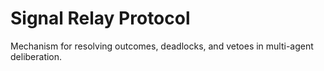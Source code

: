 # Signal Relay Protocol

Mechanism for resolving outcomes, deadlocks, and vetoes in multi-agent deliberation.